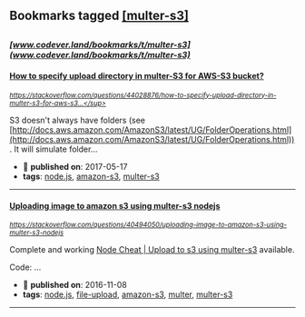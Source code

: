 ## Bookmarks tagged [[multer-s3]](https://www.codever.land/search?q=[multer-s3])

_<sup><sup>[www.codever.land/bookmarks/t/multer-s3](www.codever.land/bookmarks/t/multer-s3)</sup></sup>_
---
#### [How to specify upload directory in multer-S3 for AWS-S3 bucket?](https://stackoverflow.com/questions/44028876/how-to-specify-upload-directory-in-multer-s3-for-aws-s3-bucket/44029666)
_<sup>https://stackoverflow.com/questions/44028876/how-to-specify-upload-directory-in-multer-s3-for-aws-s3...</sup>_

S3 doesn't always have folders (see [http://docs.aws.amazon.com/AmazonS3/latest/UG/FolderOperations.html](http://docs.aws.amazon.com/AmazonS3/latest/UG/FolderOperations.html)). It will simulate folder...
* :calendar: **published on**: 2017-05-17
* **tags**: [node.js](../tagged/node.js.md), [amazon-s3](../tagged/amazon-s3.md), [multer-s3](../tagged/multer-s3.md)
---
#### [Uploading image to amazon s3 using multer-s3 nodejs](https://stackoverflow.com/questions/40494050/uploading-image-to-amazon-s3-using-multer-s3-nodejs)
_<sup>https://stackoverflow.com/questions/40494050/uploading-image-to-amazon-s3-using-multer-s3-nodejs</sup>_

Complete and working [Node Cheat | Upload to s3 using multer-s3](https://github.com/zishon89us/node-cheat/tree/master/aws/express_multer_s3) available.

Code:
...
* :calendar: **published on**: 2016-11-08
* **tags**: [node.js](../tagged/node.js.md), [file-upload](../tagged/file-upload.md), [amazon-s3](../tagged/amazon-s3.md), [multer](../tagged/multer.md), [multer-s3](../tagged/multer-s3.md)
---
